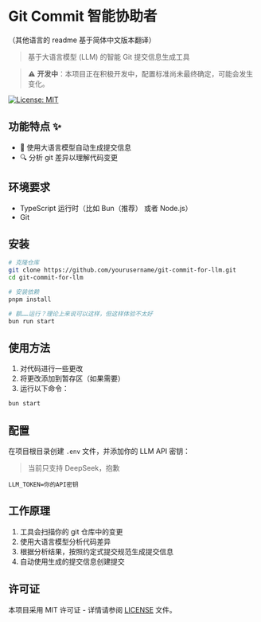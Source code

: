 # Git Commit 智能协助者

（其他语言的 readme 基于简体中文版本翻译）

> 基于大语言模型 (LLM) 的智能 Git 提交信息生成工具

> ⚠️ **开发中**：本项目正在积极开发中，配置标准尚未最终确定，可能会发生变化。

[![License: MIT](https://img.shields.io/badge/License-MIT-yellow.svg)](https://opensource.org/licenses/MIT)

## 功能特点 ✨

- 🤖 使用大语言模型自动生成提交信息
- 🔍 分析 git 差异以理解代码变更

## 环境要求

- TypeScript 运行时（比如 Bun（推荐） 或者 Node.js）
- Git

## 安装

```bash
# 克隆仓库
git clone https://github.com/yourusername/git-commit-for-llm.git
cd git-commit-for-llm

# 安装依赖
pnpm install

# 额……运行？理论上来说可以这样，但这样体验不太好
bun run start
```

## 使用方法

1. 对代码进行一些更改
2. 将更改添加到暂存区（如果需要）
3. 运行以下命令：

```bash
bun start
```

## 配置

在项目根目录创建 `.env` 文件，并添加你的 LLM API 密钥：

> 当前只支持 DeepSeek，抱歉

```env
LLM_TOKEN=你的API密钥
```

## 工作原理

1. 工具会扫描你的 git 仓库中的变更
2. 使用大语言模型分析代码差异
3. 根据分析结果，按照约定式提交规范生成提交信息
4. 自动使用生成的提交信息创建提交

## 许可证

本项目采用 MIT 许可证 - 详情请参阅 [LICENSE](LICENSE) 文件。
